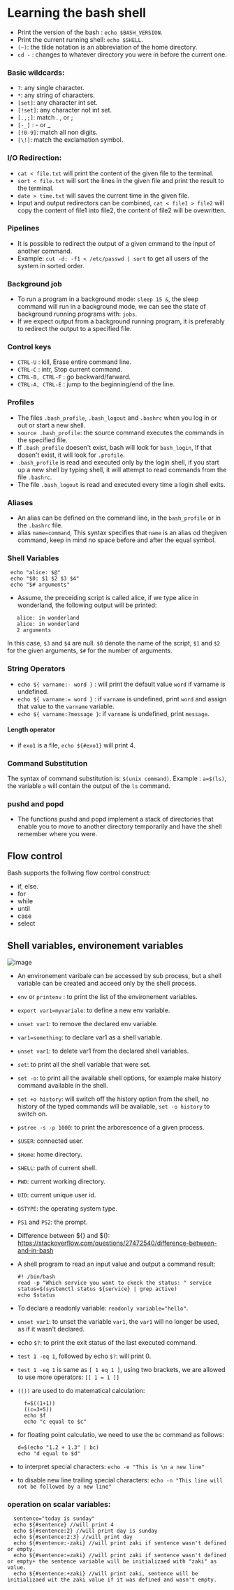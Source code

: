 # Learning the bash shell

- Print the version of the bash : `echo $BASH_VERSION`.
- Print the current running shell: `echo $SHELL`.
- `(~)`: the tilde notation is an abbreviation of the home directory.
- `cd -` : changes to whatever directory you were in before the current one. 

### Basic wildcards:
  - `?`: any single character.
  - `*`: any string of characters.
  - `[set]`: any character int set.
  - `[!set]`: any character not int set.
  - `[.,;]`: match . , or ;
  - `[-_]` : - or _
  - `[!0-9]`: match all non digits.
  - `[\!]`: match the exclamation symbol.

### I/O Redirection:
  -  `cat < file.txt` will print the content of the given file to the terminal.
  -  `sort < file.txt` will sort the lines in the given file and print the result to the terminal.
  -  `date > time.txt` will saves the current time in the given file.    
  -  Input and output redirectors can be combined, `cat < file1 > file2` will copy the content of file1 into file2, the content of file2 will be ovewritten.

### Pipelines
- It is possible to redirect the output of a given cmmand to the input of another command.
- Example: `cut -d: -f1 < /etc/passwd | sort` to get all users of the system in sorted order. 

### Background job
- To run a program in a background mode: `sleep 15 &`, the sleep command will run in a background mode, we can see the state of background running programs with: `jobs`.
- If we expect output from a background running program, it is preferably to redirect the output to a specified file. 

### Control keys
- `CTRL-U` :  kill, Erase entire command line.
- `CTRL-C` :  intr, Stop current command.
- `CTRL-B, CTRL-F` : go backward/farward.
- `CTRL-A, CTRL-E` : jump to the beginning/end of the line.

### Profiles
- The files `.bash_profile`, `.bash_logout` and `.bashrc` when you log in or out or start a new shell.
- `source .bash_profile`: the source command executes the commands in the specified file.
- If `.bash_profile` doesen't exist, bash will look for `bash_login`, If that dosen't exist, it will look for `.profile`.
- `.bash_profile` is read and executed only by the login shell, if you start up a new shell by typing shell, it will attempt to read commands from the file `.bashrc`.
- The file `.bash_logout` is read and executed every time a login shell exits.

### Aliases
- An alias can be defined on the command line, in the `bash_profile` or in the `.bashrc` file.
- alias `name=command`, This syntax specifies that `name` is an alias od thegiven command, keep in mind no space before and after the equal symbol.

### Shell Variables

  ```
   echo "alice: $@"
   echo "$0: $1 $2 $3 $4"
   echo "$# arguments"
  ```
   - Assume, the preceiding script is called alice, if we type alice in wonderland, the following output will be printed:
    
  ```
     alice: in wonderland
     alice: in wonderland
     2 arguments
  ```
   In this case, `$3` and `$4` are null. `$0` denote the name of the script, `$1` and `$2` for the given arguments, `$#` for the number of arguments.
   
   ### String Operators
   - `echo ${ varname:- word }` : will print the default value `word` if varname is undefined.
   - `echo ${ varname:= word }` : if `varname` is undefined, print `word` and assign that value to the `varname` variable.
   - `echo ${ varname:?message }`: if `varname` is undefined, print `message`.
   #### Length operator
   - if `exo1` is a file, `echo ${#exo1}` will print 4.

   ### Command Substitution
   The syntax of command substitution is: `$(unix command)`.
   Example : `a=$(ls)`, the variable `a` will contain the output of the `ls` command.
   
   ### pushd and popd
   - The functions pushd and popd implement a stack of directories that enable you to move to another directory temporarily and have the shell remember where you were.

   ## Flow control
   Bash supports the follwing flow control construct:
   - if, else.
   - for
   - while
   - until
   - case
   - select

## Shell variables, environement variables 

![image](https://user-images.githubusercontent.com/34305250/155591888-3f549de9-a2ce-4ea6-821c-40ffb9d489b0.png)

- An environement varibale can be accessed by sub process, but a shell variable can be created and acceed only by the shell process.
- `env` or `printenv` : to print the list of the environement variables.
- `export var1=myvariale`: to define a new env variable.
- `unset var1`: to remove the declared env variable.
- `var1=something`: to declare var1 as a shell variable.
- `unset var1`: to delete var1 from the declared shell variables.
- `set`: to print all the shell variable that were set.
- `set -o`: to print all the available shell options, for example make history command available in the shell.
- `set +o history`: will switch off the history option from the shell, no history of the typed commands will be available, `set -o history` to switch on.
- `pstree -s -p 1000`: to print the arborescence of a given process.
- `$USER`: connected user.
- `$Home`: home directory.
- `SHELL`: path of current shell.
- `PWD`: current working directory.
- `UID`: current unique user id.
- `OSTYPE`: the operating system type.
- `PS1` and `PS2`: the prompt.

- Difference between ${} and $(): https://stackoverflow.com/questions/27472540/difference-between-and-in-bash
- A shell program to read an input value and output a command result:
  ```
  #! /bin/bash
  read -p "Which service you want to ckeck the status: " service
  status=$(systemctl status ${service} | grep active)
  echo $status
  ```
- To declare a readonly variable: `readonly variable="hello"`.
- `unset var1`: to unset the variable `var1`, the `var1` will no longer be used, as if it wasn't declared. 
- echo `$?`: to print the exit status of the last executed command.
- `test 1 -eq 1`, followed by echo `$?`: will print 0.
- `test 1 -eq 1` is same as `[ 1 eq 1 ]`, using two brackets, we are allowed to use more operators: `[[ 1 = 1 ]]` 
- `(())` are used to do matematical calculation: 
  ```
    f=$((1+1))
    ((c=3+5))
    echo $f
    echo "c equal to $c"
  ```
- for floating point calculatio, we need to use the `bc` command as follows:
  ```
  d=$(echo "1.2 + 1.3" | bc)
  echo "d equal to $d"
  ```
- to interpret special characters: `echo -e "This is \n a new line"`
- to disable new line trailing special characters: `echo -n "This line will not be followed by a new line"`  

### operation on scalar variables:

  ```
    sentence="today is sunday"
    echo ${#sentence} //will print 4
    echo ${#sentence:2} //will print day is sunday
    echo ${#sentence:2:3} //will print day
    echo ${#sentence:-zaki} //will print zaki if sentence wasn't defined or empty.
    echo ${#sentence:=zaki} //will print zaki if sentence wasn't defined or empty+ the sentence variable will be initializaed with "zaki" as value.
    echo ${#sentence:+zaki} //will print zaki, sentence will be initializaed wit the zaki value if it was defined and wasn't empty.  

  ```  
